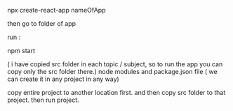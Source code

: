 npx create-react-app nameOfApp

then go to folder of app

run : 

npm start

( i have copied src folder in each topic / subject, so to run the app you can copy only the src folder there.)
node modules and package.json file ( we can create it in any project in any way)

copy entire project to another location first.
and then copy src folder to that project.
then run project.
